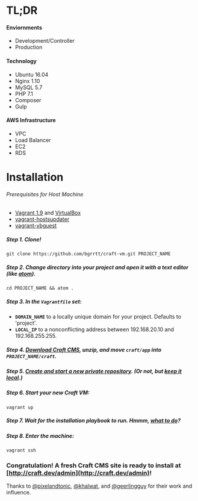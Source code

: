 # TL;DR

#### Enviornments
- Development/Controller
- Production

#### Technology
- Ubuntu 16.04
- Nginx 1.10
- MySQL 5.7
- PHP 7.1
- Composer
- Gulp

#### AWS Infrastructure
- VPC
- Load Balancer
- EC2
- RDS

# Installation

###### Prerequisites for Host Machine
- [Vagrant 1.9](https://www.vagrantup.com) and [VirtualBox](https://www.virtualbox.org/wiki/Downloads)
- [vagrant-hostsupdater](https://github.com/cogitatio/vagrant-hostsupdater)
- [vagrant-vbguest](https://github.com/dotless-de/vagrant-vbguest)

##### Step 1. Clone!

```
git clone https://github.com/bgrrtt/craft-vm.git PROJECT_NAME
```

##### Step 2. Change directory into your project and open it with a text editor (like [atom](https://atom.io/)).
```
cd PROJECT_NAME && atom .
```

##### Step 3. In the `Vagrantfile` set:
  - **`DOMAIN_NAME`** to a locally unique domain for your project. Defaults to 'project'.
  - **`LOCAL_IP`** to a nonconflicting address between 192.168.20.10 and 192.168.255.255.

##### Step 4. [Download Craft CMS](https://buildwithcraft.com/latest.zip?accept_license=yes), unzip, and move `craft/app` into `PROJECT_NAME/craft`.

##### Step 5. [Create and start a new private repository](https://github.com/new). (Or not, but [keep it local](https://github.com/bgrrtt/craft-vm/wiki).)

##### Step 6. Start your new Craft VM:
```
vagrant up
```
##### Step 7. Wait for the installation playbook to run. Hmmm, [what to do](https://github.com/bgrrtt/craft-vm/wiki)?

##### Step 8. Enter the machine:
```
vagrant ssh
```

### Congratulation! A fresh Craft CMS  site is ready to install at [http://craft.dev/admin](http://craft.dev/admin)!



Thanks to [@pixelandtonic](https://github.com/pixelandtonic), [@khalwat](https://github.com/khalwat), and [@geerlingguy](https://github.com/geerlingguy) for their work and influence.
